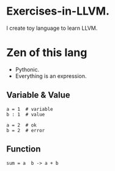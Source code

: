 

# Exercises-in-LLVM.
I create toy language to learn LLVM.

# Zen of this lang

- Pythonic.
- Everything is an expression.

## Variable & Value

	a = 1  # variable
	b : 1  # value

	a = 2  # ok
	b = 2  # error

## Function

	sum = a  b -> a + b
	
